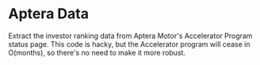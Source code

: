 # Aptera Data

Extract the investor ranking data from Aptera Motor's Accelerator
Program status page.  This code is hacky, but the Accelerator program
will cease in O(months), so there's no need to make it more robust.

